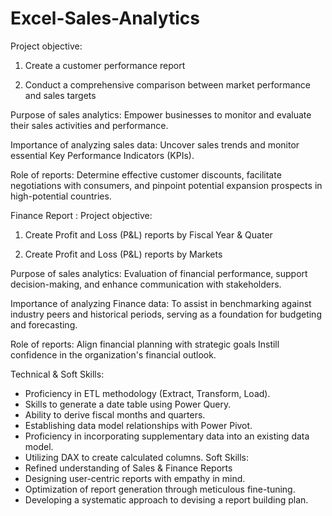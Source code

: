 # Excel-Sales-Analytics
Project objective:

1. Create a customer performance report

2. Conduct a comprehensive comparison between market performance and sales targets

Purpose of sales analytics: Empower businesses to monitor and evaluate their sales activities and performance.

Importance of analyzing sales data: Uncover sales trends and monitor essential Key Performance Indicators (KPIs).

Role of reports: Determine effective customer discounts, facilitate negotiations with consumers, and pinpoint potential expansion prospects in high-potential countries.

Finance Report :
Project objective:

1. Create Profit and Loss (P&L) reports by Fiscal Year & Quater

2. Create Profit and Loss (P&L) reports by Markets

Purpose of sales analytics: Evaluation of financial performance, support decision-making, and enhance communication with stakeholders.

Importance of analyzing Finance data: To assist in benchmarking against industry peers and historical periods, serving as a foundation for budgeting and forecasting.

Role of reports: Align financial planning with strategic goals Instill confidence in the organization's financial outlook.

Technical & Soft Skills:
* Proficiency in ETL methodology (Extract, Transform, Load).
* Skills to generate a date table using Power Query.
* Ability to derive fiscal months and quarters.
* Establishing data model relationships with Power Pivot.
* Proficiency in incorporating supplementary data into an existing data model.
* Utilizing DAX to create calculated columns.
Soft Skills:
* Refined understanding of Sales & Finance Reports
* Designing user-centric reports with empathy in mind.
* Optimization of report generation through meticulous fine-tuning.
* Developing a systematic approach to devising a report building plan.
